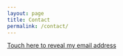 ```yaml
---
layout: page
title: Contact
permalink: /contact/
---
```



<a href="http://www.google.com/recaptcha/mailhide/d?k=016f10BYMAztCPinqTqEoxnw==&amp;c=9-GeQ5H9Jvm5GBs0Y5J02IqbmsE9QVnyIWzkMFpUbkY=" onclick="window.open('http://www.google.com/recaptcha/mailhide/d?k\075016f10BYMAztCPinqTqEoxnw\75\75\46c\759-GeQ5H9Jvm5GBs0Y5J02IqbmsE9QVnyIWzkMFpUbkY\075', '', 'toolbar=0,scrollbars=0,location=0,statusbar=0,menubar=0,resizable=0,width=500,height=300'); return false;" title="Reveal my e-mail address">Touch here to reveal my email address</a>